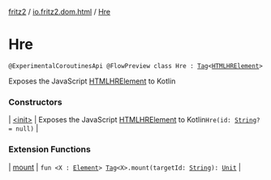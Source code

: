[fritz2](../../index.md) / [io.fritz2.dom.html](../index.md) / [Hre](./index.md)

# Hre

`@ExperimentalCoroutinesApi @FlowPreview class Hre : `[`Tag`](../../io.fritz2.dom/-tag/index.md)`<`[`HTMLHRElement`](https://kotlinlang.org/api/latest/jvm/stdlib/org.w3c.dom/-h-t-m-l-h-r-element/index.html)`>`

Exposes the JavaScript [HTMLHRElement](https://developer.mozilla.org/en/docs/Web/API/HTMLHRElement) to Kotlin

### Constructors

| [&lt;init&gt;](-init-.md) | Exposes the JavaScript [HTMLHRElement](https://developer.mozilla.org/en/docs/Web/API/HTMLHRElement) to Kotlin`Hre(id: `[`String`](https://kotlinlang.org/api/latest/jvm/stdlib/kotlin/-string/index.html)`? = null)` |

### Extension Functions

| [mount](../../io.fritz2.dom/mount.md) | `fun <X : `[`Element`](https://kotlinlang.org/api/latest/jvm/stdlib/org.w3c.dom/-element/index.html)`> `[`Tag`](../../io.fritz2.dom/-tag/index.md)`<X>.mount(targetId: `[`String`](https://kotlinlang.org/api/latest/jvm/stdlib/kotlin/-string/index.html)`): `[`Unit`](https://kotlinlang.org/api/latest/jvm/stdlib/kotlin/-unit/index.html) |

